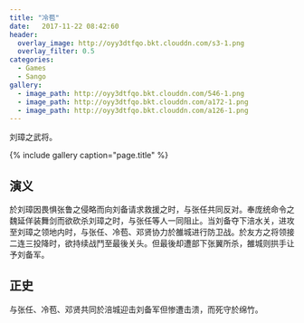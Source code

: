 ```yaml
---
title: "冷苞"
date:   2017-11-22 08:42:60
header:
  overlay_image: http://oyy3dtfqo.bkt.clouddn.com/s3-1.png
  overlay_filter: 0.5
categories:
  - Games
  - Sango
gallery:
  - image_path: http://oyy3dtfqo.bkt.clouddn.com/546-1.png
  - image_path: http://oyy3dtfqo.bkt.clouddn.com/a172-1.png
  - image_path: http://oyy3dtfqo.bkt.clouddn.com/a126-1.png
---
```


刘璋之武将。

{% include gallery caption="page.title" %}

## 演义

於刘璋因畏惧张鲁之侵略而向刘备请求救援之时，与张任共同反对。奉庞统命令之魏延佯装舞剑而欲砍杀刘璋之时，与张任等人一同阻止。当刘备夺下涪水关，进攻至刘璋之领地内时，与张任、冷苞、邓贤协力於雒城进行防卫战。於友方之将领接二连三投降时，欲持续战鬥至最後关头。但最後却遭部下张翼所杀，雒城则拱手让予刘备军。

## 正史

与张任、冷苞、邓贤共同於涪城迎击刘备军但惨遭击溃，而死守於绵竹。